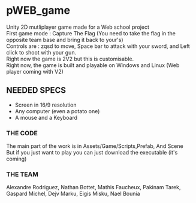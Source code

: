 # pWEB_game
Unity 2D mutliplayer game made for a Web school project  
First game mode : Capture The Flag (You need to take the flag in the opposite team base and bring it back to your's)  
Controls are : zqsd to move, Space bar to attack with your sword, and Left click to shoot with your gun.  
Right now the game is 2V2 but this is customisable.  
Right now, the game is built and playable on Windows and Linux (Web player coming with V2)  
  
## NEEDED SPECS  
- Screen in 16/9 resolution  
- Any computer (even a potato one)  
- A mouse and a Keyboard  
  
### THE CODE
The main part of the work is in Assets/Game/Scripts,Prefab, And Scene  
But if you just want to play you can just download the executable (it's coming)
  
### THE TEAM  
Alexandre Rodriguez, Nathan Bottet, Mathis Faucheux, Pakinam Tarek, Gaspard Michel, Dejv Marku, Eigis Misku, Nael Bounia  



